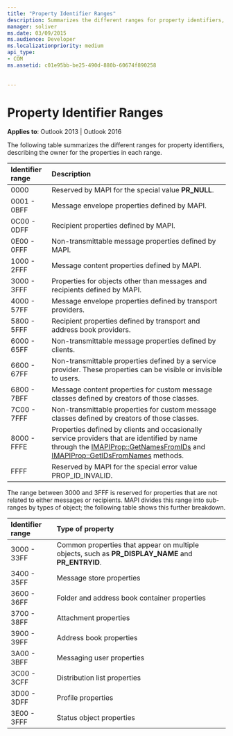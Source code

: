 ```yaml
---
title: "Property Identifier Ranges"
description: Summarizes the different ranges for property identifiers, describing the owner for the properties in each range.
manager: soliver
ms.date: 03/09/2015
ms.audience: Developer
ms.localizationpriority: medium
api_type:
- COM
ms.assetid: c01e95bb-be25-490d-880b-60674f890258
 
 
---
```


# Property Identifier Ranges

  
  
**Applies to**: Outlook 2013 | Outlook 2016 
  
The following table summarizes the different ranges for property identifiers, describing the owner for the properties in each range.
  
|**Identifier range**|**Description**|
|:-----|:-----|
|0000  <br/> |Reserved by MAPI for the special value **PR_NULL**. |
|0001 - 0BFF  <br/> |Message envelope properties defined by MAPI. |
|0C00 - 0DFF  <br/> |Recipient properties defined by MAPI. |
|0E00 - 0FFF  <br/> |Non-transmittable message properties defined by MAPI. |
|1000 - 2FFF  <br/> |Message content properties defined by MAPI. |
|3000 - 3FFF  <br/> |Properties for objects other than messages and recipients defined by MAPI. |
|4000 - 57FF  <br/> |Message envelope properties defined by transport providers. |
|5800 - 5FFF  <br/> |Recipient properties defined by transport and address book providers. |
|6000 - 65FF  <br/> |Non-transmittable message properties defined by clients. |
|6600 - 67FF  <br/> |Non-transmittable properties defined by a service provider. These properties can be visible or invisible to users. |
|6800 - 7BFF  <br/> |Message content properties for custom message classes defined by creators of those classes. |
|7C00 - 7FFF  <br/> |Non-transmittable properties for custom message classes defined by creators of those classes. |
|8000 - FFFE  <br/> |Properties defined by clients and occasionally service providers that are identified by name through the [IMAPIProp::GetNamesFromIDs](imapiprop-getnamesfromids.md) and [IMAPIProp::GetIDsFromNames](imapiprop-getidsfromnames.md) methods. |
|FFFF  <br/> |Reserved by MAPI for the special error value PROP_ID_INVALID. |
   
The range between 3000 and 3FFF is reserved for properties that are not related to either messages or recipients. MAPI divides this range into sub-ranges by types of object; the following table shows this further breakdown. 
  
|**Identifier range**|**Type of property**|
|:-----|:-----|
|3000 - 33FF  <br/> |Common properties that appear on multiple objects, such as **PR_DISPLAY_NAME** and **PR_ENTRYID**. |
|3400 - 35FF  <br/> |Message store properties  <br/> |
|3600 - 36FF  <br/> |Folder and address book container properties  <br/> |
|3700 - 38FF  <br/> |Attachment properties  <br/> |
|3900 - 39FF  <br/> |Address book properties  <br/> |
|3A00 - 3BFF  <br/> |Messaging user properties  <br/> |
|3C00 - 3CFF  <br/> |Distribution list properties  <br/> |
|3D00 - 3DFF  <br/> |Profile properties  <br/> |
|3E00 - 3FFF  <br/> |Status object properties  <br/> |
   

